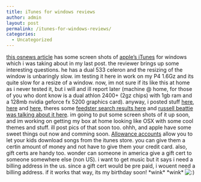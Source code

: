 ```yaml
---
title: iTunes for windows reviews
author: admin
layout: post
permalink: /itunes-for-windows-reviews/
categories:
  - Uncategorized
---
```

[this osnews article][1] has some screen shots of [apple&#8217;s iTunes][2] for windows which i was taking about in my last post. the reviewer brings up some interesting questions. he has a dual 533 celeron and the resizing of the window is unbaringly slow. im testing it here in work on my P4 1.6Gz and its quite slow for a resize of a window. now, im not sure if its like this at home as i never tested it, but i will and ill report later (machine @ home, for those of you who dont know is a dual athlon 2400+ (2gz chips) with 1gb ram and a 128mb nvidia geforce fx 5200 graphics card). anyway, i posted stuff [here][3], [here][4] and [here][5], theres some [feedster search results here][6] and [russell beattie was talking about it here][7]. im going to put some screen shots of it up soon, and im working on getting my box at home looking like OSX with some cool themes and stuff. ill post pics of that soon too. ohhh, and apple have some sweet things out now and comming soon. [Allowance accounts][8] allow you to let your kids download songs from the itunes store. you can give them a certin amount of money and not have to give them your credit card. also, gift certs are handy too. wonder can someone in america give a gift cert to someone somewhere else (non US). i want to get music but it says i need a billing address in the us. since a gift cert would be pre paid, i wouent need a billing address. if it works that way, its my birthday soon! \*wink\* \*wink\* <img src="http://blog.lotas-smartman.net/wp-includes/images/smilies/icon_smile.gif" alt=":)" class="wp-smiley" />

 [1]: http://www.osnews.com/story.php?news_id=4841
 [2]: http://www.apple.com/itunes
 [3]: http://blog.lotas-smartman.net/archives/000969.php#000969
 [4]: http://blog.lotas-smartman.net/archives/000971.php#000971
 [5]: http://blog.lotas-smartman.net/archives/000972.php#000972
 [6]: http://www.feedster.com/search.php?hl=en&ie=UTF-8&q=itunes+windows&btnG=Search&sort=date
 [7]: http://www.russellbeattie.com/notebook/1004807.html
 [8]: http://www.apple.com/itunes/store/